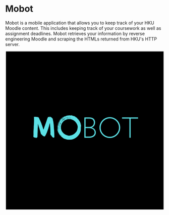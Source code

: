 # Mobot

Mobot is a mobile application that allows you to keep track of your HKU Moodle content. This includes keeping track of your coursework as well as assignment deadlines. Mobot retrieves your information by reverse engineering Moodle and scraping the HTMLs returned from HKU's HTTP server.

<div style = "text-align:center">
    <img src='./assets/Mobot.png'>
</div>
